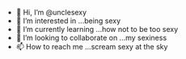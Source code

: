 - 👋 Hi, I’m @unclesexy
- 👀 I’m interested in ...being sexy
- 🌱 I’m currently learning ...how not to be too sexy
- 💞️ I’m looking to collaborate on ...my sexiness
- 📫 How to reach me ...scream sexy at the sky

<!---
unclesexy/unclesexy is a ✨ special ✨ repository because its `README.md` (this file) appears on your GitHub profile.
You can click the Preview link to take a look at your changes.
--->
